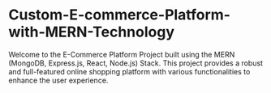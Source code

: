 # Custom-E-commerce-Platform-with-MERN-Technology
Welcome to the E-Commerce Platform Project built using the MERN (MongoDB, Express.js, React, Node.js) Stack. This project provides a robust and full-featured online shopping platform with various functionalities to enhance the user experience.
